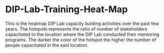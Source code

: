# DIP-Lab-Training-Heat-Map
This is the heatmap DIP Lab capacity bulding activities over the past few years.
The hotspots represents the ratio of number of stakeholders capacitated to the location where the DIP Lab conducted their mentoring programs.
The darker the color of the hotspot the higher the number of people capacitated in the said location. 